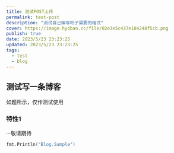 ```yaml
---
title: 测试POST上传
permalink: test-post
description: "测试自己编写帖子需要的格式"
cover: https://image.hyoban.cc/file/02e3e5c437e184248f5cb.png
publish: true
date: 2023/5/23 23:23:25
updated: 2023/5/23 23:23:25
tags:
  - test
  - blog
---
```


## 测试写一条博客

如题所示，仅作测试使用

### 特性1

···敬请期待

```go
fmt.Println("Blog.Sample")
```
